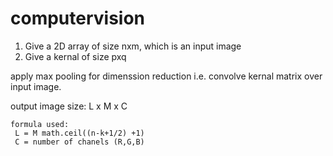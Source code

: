 # computervision
1. Give a 2D array of size nxm, which is an input image 
2. Give a kernal of size pxq 

apply max pooling for dimenssion reduction i.e. convolve kernal matrix over input image.

output image size:  L x M x C

    formula used: 
     L = M math.ceil((n-k+1/2) +1)
     C = number of chanels (R,G,B)

